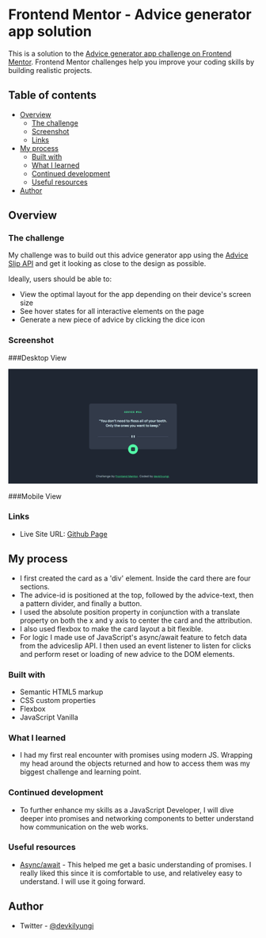 # Frontend Mentor - Advice generator app solution

This is a solution to the [Advice generator app challenge on Frontend Mentor](https://www.frontendmentor.io/challenges/advice-generator-app-QdUG-13db). Frontend Mentor challenges help you improve your coding skills by building realistic projects.

## Table of contents

- [Overview](#overview)
  - [The challenge](#the-challenge)
  - [Screenshot](#screenshot)
  - [Links](#links)
- [My process](#my-process)
  - [Built with](#built-with)
  - [What I learned](#what-i-learned)
  - [Continued development](#continued-development)
  - [Useful resources](#useful-resources)
- [Author](#author)

## Overview

### The challenge

My challenge was to build out this advice generator app using the [Advice Slip API](https://api.adviceslip.com) and get it looking as close to the design as possible.

Ideally, users should be able to:

- View the optimal layout for the app depending on their device's screen size
- See hover states for all interactive elements on the page
- Generate a new piece of advice by clicking the dice icon

### Screenshot

###Desktop View

![Desktop View Screenshot](images/desktop.png)

###Mobile View

### Links

- Live Site URL: [Github Page](https://devkilyungi.github.io/advice-generator-app-main/)

## My process

- I first created the card as a 'div' element. Inside the card there are four sections.
- The advice-id is positioned at the top, followed by the advice-text, then a pattern divider, and finally a button.
- I used the absolute position property in conjunction with a translate property on both the x and y axis to center the card and the attribution.
- I also used flexbox to make the card layout a bit flexible.
- For logic I made use of JavaScript's async/await feature to fetch data from the adviceslip API. I then used an event listener to listen for clicks and perform reset or loading of new advice to the DOM elements.

### Built with

- Semantic HTML5 markup
- CSS custom properties
- Flexbox
- JavaScript Vanilla

### What I learned

- I had my first real encounter with promises using modern JS. Wrapping my head around the objects returned and how to access them was my biggest challenge and learning point.

### Continued development

- To further enhance my skills as a JavaScript Developer, I will dive deeper into promises and networking components to better understand how communication on the web works.

### Useful resources

- [Async/await](https://javascript.info/async-await) - This helped me get a basic understanding of promises. I really liked this since it is comfortable to use, and relativeley easy to understand. I will use it going forward.

## Author

- Twitter - [@devkilyungi](https://www.twitter.com/devkilyungi)
